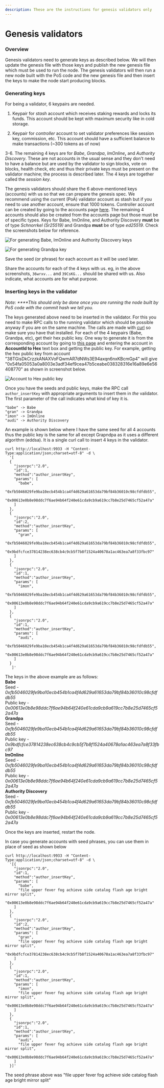 ```yaml
---
description: These are the instructions for genesis validators only
---
```


# Genesis validators

### Overview

Genesis validators need to generate keys as described below. We will then update the genesis file with those keys and publish the new genesis file which must be used to run the node. The genesis validators will then run a new node built with the PoS code and the new genesis file and then insert the keys to make the node start producing blocks.

### Generating keys

For being a validator, 6 keypairs are needed. 

1. Keypair for _stash_ account which receives staking rewards and locks its funds. This account should be kept with maximum security like in cold storage. 

2. Keypair for _controller_ account to set validator preferences like session key, commission, etc. This account should have a sufficient balance to make transactions \(~300 tokens as of now\) 

3-6. The remaining 4 keys are for _Babe_, _Grandpa_, _ImOnline_**,** and _Authority Discovery_. These are not accounts in the usual sense and they don't need to have a balance but are used by the validator to sign blocks, vote on blocks, health check, etc and thus their private keys must be present on the validator machine; the process is described later. The 4 keys are together called the _session key_.

The genesis validators should share the 6 above-mentioned keys \(accounts\) with us so that we can prepare the genesis spec. We recommend using the current \(PoA\) validator account as stash but if you need to use another account, ensure that 1000 tokens. Controller account can be created by going to the accounts page [here](https://fe.dock.io/?rpc=wss%3A%2F%2Fdanforth-1.dock.io#/accounts). The remaining 4 accounts should also be created from the accounts page but those must be of specific types. Keys for Babe, ImOnline, and Authority Discovery **must** be of type _Schnorrkel \(Sr25519\)_ and Grandpa **must** be of type _ed25519_. Check the screenshots below for reference.

![For generating Babe, ImOnline and Authority Discovery keys ](../../.gitbook/assets/seed-schnorkel.png)

![For generating Grandpa key](../../.gitbook/assets/seed-edwards.png)

Save the seed \(or phrase\) for each account as it will be used later.

Share the accounts for each of the 4 keys with us. eg, in the above screenshots, `36wrxv...` and `39CsKG...` should be shared with us. Also indicate, what accounts are for what purpose.

### Inserting keys in the validator 

_Note: ****This should only be done once you are running the node built by PoS code with the commit hash we tell you._

The keys generated above need to be inserted in the validator. For this you need to make RPC calls to the running validator which should be possible anyway if you are on the same machine. The calls are made with [curl](https://curl.se/) so make sure you have that installed. For each of the 4 keypairs \(Babe, Grandpa, etc\), get their hex public key. One way to generate it is from the corresponding account by going to [this page](https://www.shawntabrizi.com/substrate-js-utilities/) and entering the account in **AccountId to Hex** text box and getting the public key. For example, getting the hex public key from account "38TGisDkCrzzkANAXVoFQwmAR7dNWs3E94axqn6nxKBcmGp4" will give "0x54fa05053a0a8003e3adf34ef9cea47b5ceabe038328316e16a89e6e56408770" as shown in screenshot below.

![Account to Hex public key](../../.gitbook/assets/account-to-hex.png)

Once you have the seeds and public keys, make the RPC call `author_insertKey` with appropriate arguments to insert them in _the_ validator. The first parameter of the call indicates what kind of key it is. 

```text
"babe" -> Babe 
"gran" -> Grandpa 
"imon" -> ImOnline 
"audi" -> Authority Discovery
```

An example is shown below where I have the same seed for all 4 accounts thus the public key is the same for all except Grapndpa as it uses a different algorithm \(eddsa\). It is a single curl call to insert 4 keys in the validator.

```text
curl http://localhost:9933 -H "Content-Type:application/json;charset=utf-8" -d \
  '[
  {
    "jsonrpc":"2.0",
    "id":1,
    "method":"author_insertKey",
    "params": [
      "babe",
      "0xfb5046029fe9ba10ecb454b1ca4f4d629a61653da79bf84b36010c98cfdfdb55",
      "0x00613e0b8e98ddc7f6ae94b64f240e61cda9cb9a619cc7b8e25d7465cf52a47a"
    ]
  },
  {
    "jsonrpc":"2.0",
    "id":2,
    "method":"author_insertKey",
    "params": [
      "gran",
      "0xfb5046029fe9ba10ecb454b1ca4f4d629a61653da79bf84b36010c98cfdfdb55",
      "0x9bdfcfce37814238ec638cb4c9cb5f7b8f1524a40678a1ac463ea7a8f33fbc97"
    ]
  },
  {
    "jsonrpc":"2.0",
    "id":1,
    "method":"author_insertKey",
    "params": [
      "imon",
      "0xfb5046029fe9ba10ecb454b1ca4f4d629a61653da79bf84b36010c98cfdfdb55",
      "0x00613e0b8e98ddc7f6ae94b64f240e61cda9cb9a619cc7b8e25d7465cf52a47a"
    ]
  },
  {
    "jsonrpc":"2.0",
    "id":1,
    "method":"author_insertKey",
    "params": [
      "audi",
      "0xfb5046029fe9ba10ecb454b1ca4f4d629a61653da79bf84b36010c98cfdfdb55",
      "0x00613e0b8e98ddc7f6ae94b64f240e61cda9cb9a619cc7b8e25d7465cf52a47a"
    ]
  }
   ]'
```

The keys in the above example are as follows:   
**Babe**   
    Seed - _0xfb5046029fe9ba10ecb454b1ca4f4d629a61653da79bf84b36010c98cfdfdb55_   
    Public key - _0x00613e0b8e98ddc7f6ae94b64f240e61cda9cb9a619cc7b8e25d7465cf52a47a_   
**Grandpa**   
    Seed - _0xfb5046029fe9ba10ecb454b1ca4f4d629a61653da79bf84b36010c98cfdfdb55_   
    Public key - _0x9bdfcfce37814238ec638cb4c9cb5f7b8f1524a40678a1ac463ea7a8f33fbc97_   
**ImOnline**   
    Seed - _0xfb5046029fe9ba10ecb454b1ca4f4d629a61653da79bf84b36010c98cfdfdb55_   
    Public key - _0x00613e0b8e98ddc7f6ae94b64f240e61cda9cb9a619cc7b8e25d7465cf52a47a_   
**Authority Discovery**   
    Seed - _0xfb5046029fe9ba10ecb454b1ca4f4d629a61653da79bf84b36010c98cfdfdb55_   
    Public key - _0x00613e0b8e98ddc7f6ae94b64f240e61cda9cb9a619cc7b8e25d7465cf52a47a_

Once the keys are inserted, restart the node.

In case you generate accounts with seed phrases, you can use them in place of seed as shown below

```text
curl http://localhost:9933 -H "Content-Type:application/json;charset=utf-8" -d \
  '[{
    "jsonrpc":"2.0",
    "id":1,
    "method":"author_insertKey",
    "params": [
      "babe",
      "file upper fever fog achieve side catalog flash age bright mirror split",
      "0x00613e0b8e98ddc7f6ae94b64f240e61cda9cb9a619cc7b8e25d7465cf52a47a"
    ]
  },
  {
    "jsonrpc":"2.0",
    "id":2,
    "method":"author_insertKey",
    "params": [
      "gran",
      "file upper fever fog achieve side catalog flash age bright mirror split",
      "0x9bdfcfce37814238ec638cb4c9cb5f7b8f1524a40678a1ac463ea7a8f33fbc97"
    ]
  },
  {
    "jsonrpc":"2.0",
    "id":1,
    "method":"author_insertKey",
    "params": [
      "imon",
      "file upper fever fog achieve side catalog flash age bright mirror split",
      "0x00613e0b8e98ddc7f6ae94b64f240e61cda9cb9a619cc7b8e25d7465cf52a47a"
    ]
  },
  {
    "jsonrpc":"2.0",
    "id":1,
    "method":"author_insertKey",
    "params": [
      "audi",
      "file upper fever fog achieve side catalog flash age bright mirror split",
      "0x00613e0b8e98ddc7f6ae94b64f240e61cda9cb9a619cc7b8e25d7465cf52a47a"
    ]
  }]'
```

The seed phrase above was "file upper fever fog achieve side catalog flash age bright mirror split"

